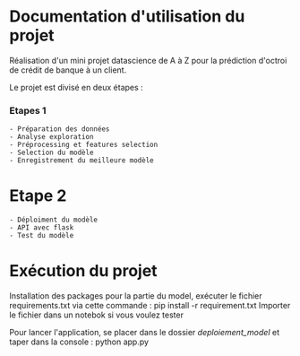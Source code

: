 # Documentation d'utilisation du projet
Réalisation d'un mini projet datascience de A à Z pour la prédiction d'octroi de crédit de banque à un client.

Le projet est divisé en deux étapes : 

### Etapes 1
    - Préparation des données
    - Analyse exploration
    - Préprocessing et features selection
    - Selection du modèle
    - Enregistrement du meilleure modèle

# Etape 2
    - Déploiment du modèle
    - API avec flask
    - Test du modèle

# Exécution du projet

Installation des packages pour la partie du model, exécuter le fichier requirements.txt via cette commande : pip install -r requirement.txt
Importer le fichier dans un notebok si vous voulez tester

Pour lancer l'application, se placer dans le dossier *deploiement_model* et taper dans la console : python app.py